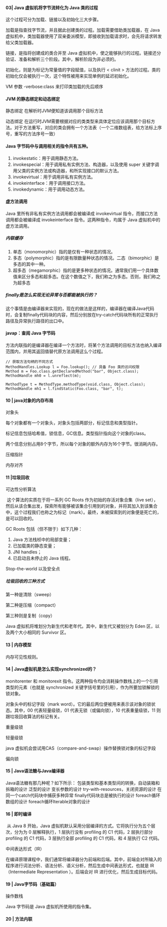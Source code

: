 #### 03| Java 虚拟机将字节流转化为 Java 类的过程

这个过程可分为加载、链接以及初始化三大步骤。

加载是指查找字节流，并且据此创建类的过程。加载需要借助类加载器，在 Java 虚拟机中，类加载器使用了双亲委派模型，即接收到加载请求时，会先将请求转发给父类加载器。

链接，是指将创建成的类合并至 Java 虚拟机中，使之能够执行的过程。链接还分验证、准备和解析三个阶段。其中，解析阶段为非必须的。

初始化，则是为标记为常量值的字段赋值，以及执行 < clinit > 方法的过程。类的初始化仅会被执行一次，这个特性被用来实现单例的延迟初始化。

VM 参数 -verbose:class 来打印类加载的先后顺序

#### JVM 的静态绑定和动态绑定

 静态绑定
在解析时JVM便知道该调用那个目标方法

动态绑定
在运行时JVM需要根据对应的类类型来具体定位应该调用那个目标方法。对于方法重写，对应的类会拥有一个方法表（一个二维数组表，给方法标上序号，重写的方法序号一致）  

#### Java 字节码中与调用相关的指令共有五种。

1. invokestatic：用于调用静态方法。
2. invokespecial：用于调用私有实例方法、构造器，以及使用 super 关键字调用父类的实例方法或构造器，和所实现接口的默认方法。
3. invokevirtual：用于调用非私有实例方法。
4. invokeinterface：用于调用接口方法。
5. invokedynamic：用于调用动态方法。

#### 虚方法调用

Java 里所有非私有实例方法调用都会被编译成 invokevirtual 指令，而接口方法调用都会被编译成 invokeinterface 指令。这两种指令，均属于 Java 虚拟机中的虚方法调用。

##### 内联缓存

1. 单态（monomorphic）指的是仅有一种状态的情况。
2. 多态（polymorphic）指的是有限数量种状态的情况。二态（bimorphic）是多态的其中一种。
3. 超多态（megamorphic）指的是更多种状态的情况。通常我们用一个具体数值来区分多态和超多态。在这个数值之下，我们称之为多态。否则，我们称之为超多态

##### finally是怎么实现无论异常与否都能被执行的？

​	这个事情是由编译器来实现的，现在的做法是这样的，编译器在编译Java代码时，会复制finally代码块的内容，然后分别放在try-catch代码块所有的正常执行路径及异常执行路径的出口中。



#### javap：查阅 Java 字节码

方法内联指的是编译器在编译一个方法时，将某个方法调用的目标方法也纳入编译范围内，并用其返回值替代原方法调用这么个过程。

```
// 获取方法句柄的不同方式
MethodHandles.Lookup l = Foo.lookup(); // 具备 Foo 类的访问权限
Method m = Foo.class.getDeclaredMethod("bar", Object.class);
MethodHandle mh0 = l.unreflect(m);
 
MethodType t = MethodType.methodType(void.class, Object.class);
MethodHandle mh1 = l.findStatic(Foo.class, "bar", t);
```

#### 10 | java对象的内存布局

 对象头

每个对象都有一个对象头，对象头包括两部分，标记信息和类型指针。

标记信息包括哈希值，锁信息，GC信息。类型指针指向这个对象的class。

两个信息分别占用8个字节，所以每个对象的额外内存为16个字节。很消耗内存。  

压缩指针

内存对齐

#### 11 |垃圾回收

可达性分析算法

​	这个算法的实质在于将一系列 GC Roots 作为初始的存活对象合集（live set），然后从该合集出发，探索所有能够被该集合引用到的对象，并将其加入到该集合中，这个过程我们也称之为标记（mark）。最终，未被探索到的对象便是死亡的，是可以回收的。

GC Roots 包括（但不限于）如下几种：

1. Java 方法栈桢中的局部变量；
2. 已加载类的静态变量；
3. JNI handles；
4. 已启动且未停止的 Java 线程。

Stop-the-world 以及安全点

##### 垃圾回收的三种方式

第一种是清除（sweep）

第二种是压缩（compact）

第三种则是复制（copy）

Java 虚拟机将堆划分为新生代和老年代。其中，新生代又被划分为 Eden 区，以及两个大小相同的 Survivor 区。

#### 13 | 内存模型

内存可见性规则。

#### 14 | Java虚拟机是怎么实现synchronized的？

monitorenter 和 monitorexit 指令。这两种指令均会消耗操作数栈上的一个引用类型的元素（也就是 synchronized 关键字括号里的引用），作为所要加锁解锁的锁对象。

对象头中的标记字段（mark word）。它的最后两位便被用来表示该对象的锁状态。其中，00 代表轻量级锁，01 代表无锁（或偏向锁），10 代表重量级锁，11 则跟垃圾回收算法的标记有关。

重量级锁

轻量级锁

 java 虚拟机会尝试用CAS（compare-and-swap）操作替换锁对象的标记字段

偏向锁

#### 15 | Java语法糖与Java编译器

Java语法糖有那几种呢？如下所示：
包装类型和基本类型间的转换，自动装箱和拆箱的设计
泛型的设计
变长参数的设计
try-with-resources，关闭资源的设计
在同一个catch代码块中捕获多种异常
finally代码块总是被执行的设计
foreach循环数组的设计
foreach循环Iterable对象的设计

#### 16 | 即时编译

​		从 Java 8 开始，Java 虚拟机默认采用分层编译的方式。它将执行分为五个层次，分为为 0 层解释执行，1 层执行没有 profiling 的 C1 代码，2 层执行部分 profiling 的 C1 代码，3 层执行全部 profiling 的 C1 代码，和 4 层执行 C2 代码。

中间表达形式（IR）

​		在编译原理课程中，我们通常将编译器分为前端和后端。其中，前端会对所输入的程序进行词法分析、语法分析、语义分析，然后生成中间表达形式，也就是 IR（Intermediate Representation ）。后端会对 IR 进行优化，然后生成目标代码。

#### 19 | Java字节码（基础篇）

操作数栈

Java 字节码是 Java 虚拟机所使用的指令集。

#### 20 | 方法内联